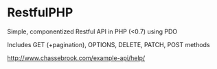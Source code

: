 # RestfulPHP
Simple, componentized Restful API in PHP (<0.7) using PDO

Includes GET (+pagination), OPTIONS, DELETE, PATCH, POST methods

http://www.chassebrook.com/example-api/help/
